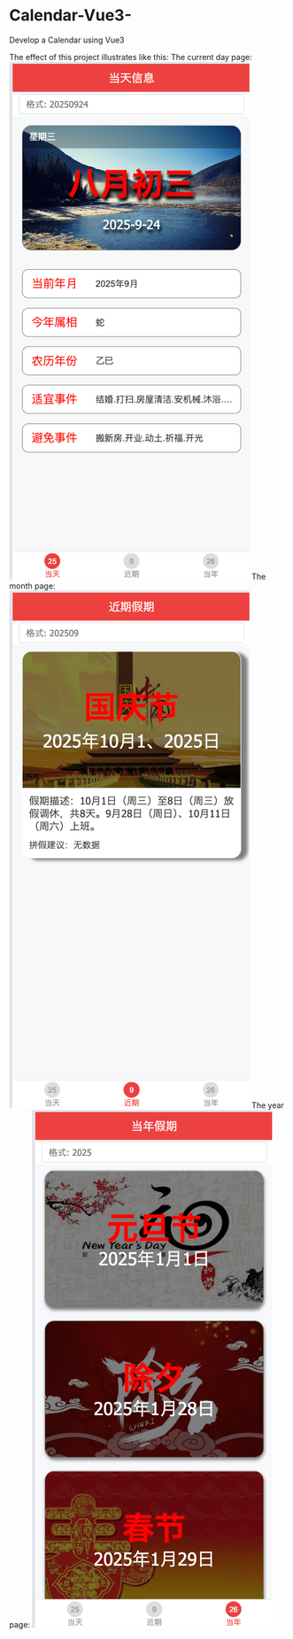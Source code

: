 # Calendar-Vue3-
Develop a Calendar using Vue3

The effect of this project illustrates like this:
The current day page:
![currentDay](./vue3-calendar/src/effect/currentDay.png)
The month page:
![currentMonth](./vue3-calendar/src/effect/currentMonth.png)
The year page:
![currentYear](./vue3-calendar/src/effect/currentYear.png)